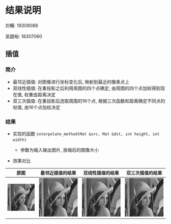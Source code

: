 # 结果说明

刘暢: 19309088  

吴甜裕: 18307060

## 插值

### 简介
* 最邻近插值: 对图像进行坐标变化后, 映射到最近的像素点上
* 双线性插值: 在重投影之后利用周围的四个点确定, 由周围的四个点加权得到现在值, 权重由距离决定
* 双三次插值: 在重投影后选取周围的16个点, 根据三次函数和距离确定不同点的权值, 由16个点加权决定

### 结果

* 实现的函数 `interpolate_method(Mat &src, Mat &dst, int height, int width)`
  * 参数为输入输出图片, 放缩后的图像大小

* 效果对比

| 原图             | 最邻近插值的结果               | 双线性插值的结果               | 双三次插值的结果               |
| ---------------- | ------------------------------ | ------------------------------ | ------------------------------ |
| ![](lena512.bmp) | ![](result/最邻近插值结果.png) | ![](result/双线性插值结果.png) | ![](result/双三次插值结果.png) |
